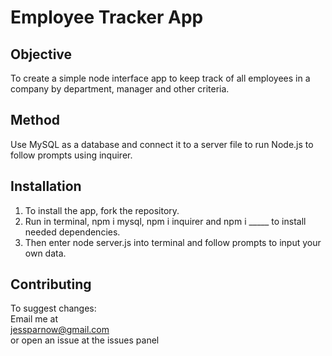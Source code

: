 # Employee Tracker App

## Objective
To create a simple node interface app to keep track of all employees in a company by department, manager and other criteria.

## Method 
Use MySQL as a database and connect it to a server file to run Node.js to follow prompts using inquirer.

## Installation 
1. To install the app, fork the repository.<br> 
2. Run in terminal, npm i mysql, npm i inquirer and npm i _____ to install needed dependencies.<br> 
3. Then enter node server.js into terminal and follow prompts to input your own data.

## Contributing
To suggest changes:<br>
Email me at<br>
jessparnow@gmail.com<br>
or open an issue at the issues panel